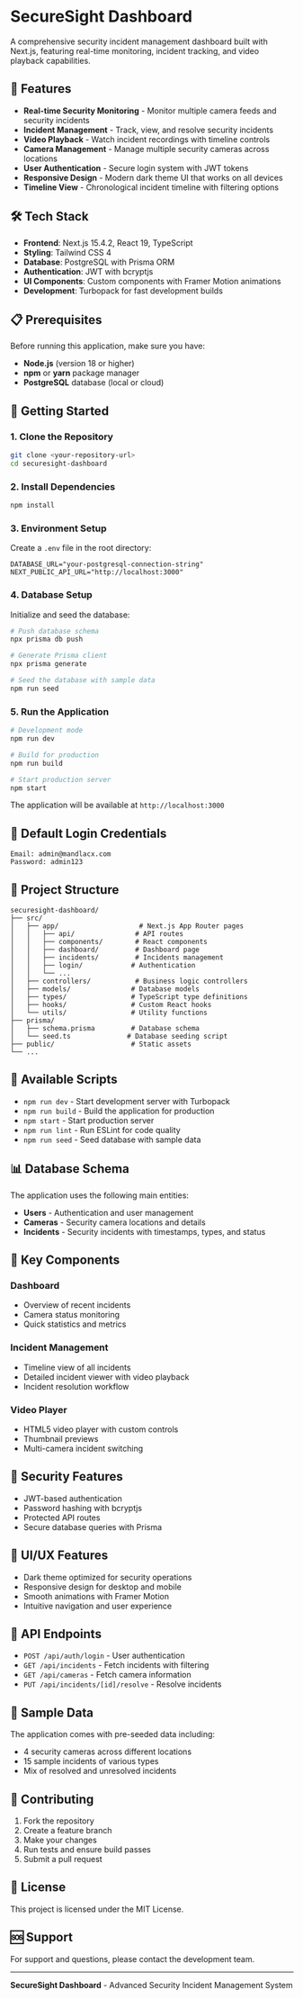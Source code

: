 # SecureSight Dashboard

A comprehensive security incident management dashboard built with Next.js, featuring real-time monitoring, incident tracking, and video playback capabilities.

## 🚀 Features

- **Real-time Security Monitoring** - Monitor multiple camera feeds and security incidents
- **Incident Management** - Track, view, and resolve security incidents
- **Video Playback** - Watch incident recordings with timeline controls
- **Camera Management** - Manage multiple security cameras across locations
- **User Authentication** - Secure login system with JWT tokens
- **Responsive Design** - Modern dark theme UI that works on all devices
- **Timeline View** - Chronological incident timeline with filtering options

## 🛠️ Tech Stack

- **Frontend**: Next.js 15.4.2, React 19, TypeScript
- **Styling**: Tailwind CSS 4
- **Database**: PostgreSQL with Prisma ORM
- **Authentication**: JWT with bcryptjs
- **UI Components**: Custom components with Framer Motion animations
- **Development**: Turbopack for fast development builds

## 📋 Prerequisites

Before running this application, make sure you have:

- **Node.js** (version 18 or higher)
- **npm** or **yarn** package manager
- **PostgreSQL** database (local or cloud)

## 🚀 Getting Started

### 1. Clone the Repository

```bash
git clone <your-repository-url>
cd securesight-dashboard
```

### 2. Install Dependencies

```bash
npm install
```

### 3. Environment Setup

Create a `.env` file in the root directory:

```env
DATABASE_URL="your-postgresql-connection-string"
NEXT_PUBLIC_API_URL="http://localhost:3000"
```

### 4. Database Setup

Initialize and seed the database:

```bash
# Push database schema
npx prisma db push

# Generate Prisma client
npx prisma generate

# Seed the database with sample data
npm run seed
```

### 5. Run the Application

```bash
# Development mode
npm run dev

# Build for production
npm run build

# Start production server
npm start
```

The application will be available at `http://localhost:3000`

## 👤 Default Login Credentials

```
Email: admin@mandlacx.com
Password: admin123
```

## 📁 Project Structure

```
securesight-dashboard/
├── src/
│   ├── app/                    # Next.js App Router pages
│   │   ├── api/               # API routes
│   │   ├── components/        # React components
│   │   ├── dashboard/         # Dashboard page
│   │   ├── incidents/         # Incidents management
│   │   ├── login/            # Authentication
│   │   └── ...
│   ├── controllers/           # Business logic controllers
│   ├── models/               # Database models
│   ├── types/                # TypeScript type definitions
│   ├── hooks/                # Custom React hooks
│   └── utils/                # Utility functions
├── prisma/
│   ├── schema.prisma         # Database schema
│   └── seed.ts              # Database seeding script
├── public/                   # Static assets
└── ...
```

## 🔧 Available Scripts

- `npm run dev` - Start development server with Turbopack
- `npm run build` - Build the application for production
- `npm start` - Start production server
- `npm run lint` - Run ESLint for code quality
- `npm run seed` - Seed database with sample data

## 📊 Database Schema

The application uses the following main entities:

- **Users** - Authentication and user management
- **Cameras** - Security camera locations and details
- **Incidents** - Security incidents with timestamps, types, and status

## 🎯 Key Components

### Dashboard
- Overview of recent incidents
- Camera status monitoring
- Quick statistics and metrics

### Incident Management
- Timeline view of all incidents
- Detailed incident viewer with video playback
- Incident resolution workflow

### Video Player
- HTML5 video player with custom controls
- Thumbnail previews
- Multi-camera incident switching

## 🔐 Security Features

- JWT-based authentication
- Password hashing with bcryptjs
- Protected API routes
- Secure database queries with Prisma

## 🎨 UI/UX Features

- Dark theme optimized for security operations
- Responsive design for desktop and mobile
- Smooth animations with Framer Motion
- Intuitive navigation and user experience

## 🔄 API Endpoints

- `POST /api/auth/login` - User authentication
- `GET /api/incidents` - Fetch incidents with filtering
- `GET /api/cameras` - Fetch camera information
- `PUT /api/incidents/[id]/resolve` - Resolve incidents

## 🧪 Sample Data

The application comes with pre-seeded data including:
- 4 security cameras across different locations
- 15 sample incidents of various types
- Mix of resolved and unresolved incidents

## 🤝 Contributing

1. Fork the repository
2. Create a feature branch
3. Make your changes
4. Run tests and ensure build passes
5. Submit a pull request

## 📝 License

This project is licensed under the MIT License.

## 🆘 Support

For support and questions, please contact the development team.

---

**SecureSight Dashboard** - Advanced Security Incident Management System
